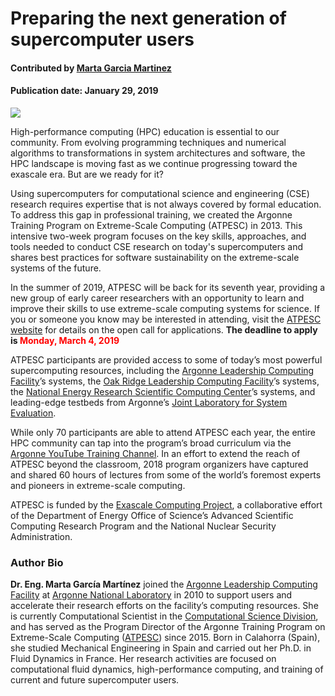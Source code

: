 # Preparing the next generation of supercomputer users

#### Contributed by [Marta Garcia Martinez](https://github.com/martagarciamartinez)

#### Publication date: January 29, 2019

<img src='https://github.com/betterscientificsoftware/images/raw/master/Blog_0119_32311D13_crop.jpg' />

High-performance computing (HPC) education is essential to our community. From evolving programming techniques and numerical algorithms to transformations in system architectures and software, the HPC landscape is moving fast as we continue progressing toward the exascale era. But are we ready for it?

Using supercomputers for computational science and engineering (CSE) research requires expertise that is not always covered by formal education. To address this gap in professional training, we created the Argonne Training Program on Extreme-Scale Computing (ATPESC) in 2013. This intensive two-week program focuses on the key skills, approaches, and tools needed to conduct CSE research on today's supercomputers and shares best practices for software sustainability on the extreme-scale systems of the future.

In the summer of 2019, ATPESC will be back for its seventh year, providing a new group of early career researchers with an opportunity to learn and improve their skills to use extreme-scale computing systems for science. If you or someone you know may be interested in attending, visit the [ATPESC website](https://extremecomputingtraining.anl.gov) for details on the open call for applications. <b>The deadline to apply is <font color=red>Monday, March 4, 2019</font></b>

ATPESC participants are provided access to some of today’s most powerful supercomputing resources, including the [Argonne Leadership Computing Facility](https://www.alcf.anl.gov)’s systems, the [Oak Ridge Leadership Computing Facility](https://www.olcf.ornl.gov)’s systems, the [National Energy Research Scientific Computing Center](http://www.nersc.gov)’s systems, and leading-edge testbeds from Argonne’s [Joint Laboratory for System Evaluation](http://jlse.anl.gov).

While only 70 participants are able to attend ATPESC each year, the entire HPC community can tap into the program’s broad curriculum via the [Argonne YouTube Training Channel](http://extremecomputingtraining.anl.gov/2018-videos). In an effort to extend the reach of ATPESC beyond the classroom, 2018 program organizers have captured and shared 60 hours of lectures from some of the world’s foremost experts and pioneers in extreme-scale computing. 

ATPESC is funded by the [Exascale Computing Project](https://www.exascaleproject.org), a collaborative effort of the Department of Energy Office of Science’s Advanced Scientific Computing Research Program and the National Nuclear Security Administration.


### Author Bio
<b>Dr. Eng. Marta García Martínez</b> joined the [Argonne Leadership Computing Facility](https://www.alcf.anl.gov/) at [Argonne National Laboratory](https://www.anl.gov) in 2010 to support users and accelerate their research efforts on the facility’s computing resources. She is currently Computational Scientist in the [Computational Science Division](https://www.anl.gov/cps), and has served as the Program Director of the Argonne Training Program on Extreme-Scale Computing ([ATPESC](https://extremecomputingtraining.anl.gov)) since 2015. Born in Calahorra (Spain), she studied Mechanical Engineering in Spain and carried out her Ph.D. in Fluid Dynamics in France. Her research activities are focused on computational fluid dynamics, high-performance computing, and training of current and future supercomputer users. 


<!---
Publish: preview
RSS update: 2019-01-29
Categories: skills
Topics: training
Tags: bssw-blog-article
Level: 2
Prerequisites: default
Aggregate: none
--->
